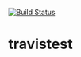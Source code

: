 [![Build Status](https://travis-ci.org/LSantha/travistest.svg?branch=master)](https://travis-ci.org/LSantha/travistest)

# travistest
